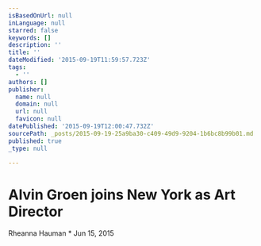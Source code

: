 ```yaml
---
isBasedOnUrl: null
inLanguage: null
starred: false
keywords: []
description: ''
title: ''
dateModified: '2015-09-19T11:59:57.723Z'
tags:
  - ''
authors: []
publisher:
  name: null
  domain: null
  url: null
  favicon: null
datePublished: '2015-09-19T12:00:47.732Z'
sourcePath: _posts/2015-09-19-25a9ba30-c409-49d9-9204-1b6bc8b99b01.md
published: true
_type: null

---
```

# Alvin Groen joins New York as Art Director

Rheanna Hauman \* Jun 15, 2015